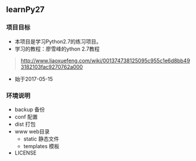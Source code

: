 ## learnPy27

### 项目目标

* 本项目是学习Python2.7的练习项目。
* 学习的教程：廖雪峰的ython 2.7教程
> http://www.liaoxuefeng.com/wiki/001374738125095c955c1e6d8bb493182103fac9270762a000
* 始于2017-05-15

### 环境说明

* backup 备份
* conf 配置
* dist 打包
* www web目录
    * static 静态文件
    * templates 模板
* LICENSE 